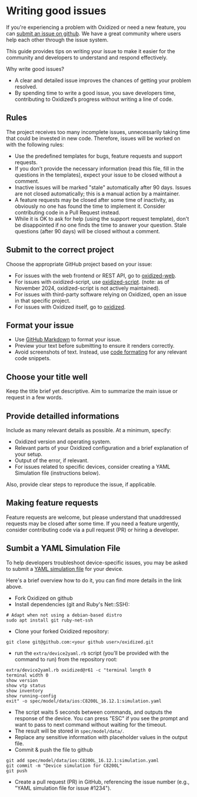 # Writing good issues
If you're experiencing a problem with Oxidized or need a new feature, you can
[submit an issue on github](https://github.com/ytti/oxidized/issues). We have
a great community where users help each other through the issue system.

This guide provides tips on writing your issue to make it easier for the
community and developers to understand and respond effectively.

Why write good issues?
- A clear and detailed issue improves the chances of getting your problem resolved.
- By spending time to write a good issue, you save developers time, contributing
  to Oxidized’s progress without writing a line of code.

## Rules
The project receives too many incomplete issues, unnecessarily taking time that
could be invested in new code. Therefore, issues will be worked on with the
following rules:

- Use the predefined templates for bugs, feature requests and support requests.
- If you don't provide the necessary information (read this file, fill in the
  questions in the templates), expect your issue to be closed without a comment.
- Inactive issues will be marked "stale" automatically after 90 days. Issues
  are not closed automatically; this is a manual action by a maintainer.
- A feature requests may be closed after some time of inactivity, as obviously
  no one has found the time to implement it. Consider contributing code in a
  Pull Request instead.
- While it is OK to ask for help (using the support request template), don't be
  disappointed if no one finds the time to answer your question. Stale questions
  (after 90 days) will be closed without a comment.

## Submit to the correct project
Choose the appropriate GitHub project based on your issue:

- For issues with the web frontend or REST API, go to
  [oxidized-web](https://github.com/ytti/oxidized-web/).
- For issues with oxidized-script, use
  [oxidized-script](https://github.com/ytti/oxidized-script). (note: as of
  November 2024, oxidized-script is not actively maintained).
- For issues with third-party software relying on Oxidized, open an issue in
  that specific project.
- For issues with Oxidized itself, go to
  [oxidized](https://github.com/ytti/oxidized).

## Format your issue
- Use [GitHub Markdown](https://docs.github.com/en/get-started/writing-on-github/getting-started-with-writing-and-formatting-on-github/basic-writing-and-formatting-syntax) to format your issue.
- Preview your text before submitting to ensure it renders correctly.
- Avoid screenshots of text. Instead, use [code formating](https://docs.github.com/en/get-started/writing-on-github/getting-started-with-writing-and-formatting-on-github/basic-writing-and-formatting-syntax#quoting-code) for any relevant code snippets.

## Choose your title well
Keep the title brief yet descriptive. Aim to summarize the main issue or request in a few words.

## Provide detailled informations
Include as many relevant details as possible. At a minimum, specify:

- Oxidized version and operating system.
- Relevant parts of your Oxidized configuration and a brief explanation of your setup.
- Output of the error, if relevant.
- For issues related to specific devices, consider creating a YAML Simulation file (instructions below).

Also, provide clear steps to reproduce the issue, if applicable.

## Making feature requests
Feature requests are welcome, but please understand that unaddressed requests
may be closed after some time. If you need a feature urgently, consider
contributing code via a pull request (PR) or hiring a developer.

## Sumbit a YAML Simulation File
To help developers troubleshoot device-specific issues, you may be asked to submit a
[YAML simulation file](/docs/DeviceSimulation.md#creating-a-yaml-file-with-device2yamlrb) for your device.

Here's a brief overview how to do it, you can find more details in the link
above.
- Fork Oxidized on github
- Install dependencies (git and Ruby's Net::SSH):
```
# Adapt when not using a debian-based distro
sudo apt install git ruby-net-ssh
```
- Clone your forked Oxidized repository:
```
git clone git@github.com:<your github user>/oxidized.git
```
- run the `extra/device2yaml.rb` script (you’ll be provided with the command to
run) from the repository root:

```
extra/device2yaml.rb oxidized@r61 -c "terminal length 0
terminal width 0
show version
show vtp status
show inventory
show running-config
exit" -o spec/model/data/ios:C8200L_16.12.1:simulation.yaml
```

- The script waits 5 seconds between commands, and outputs the response of the
  device. You can press "ESC" if you see the prompt and want to pass to next
  command without waiting for the timeout.
- The result will be stored in `spec/model/data/`.
- Replace any sensitive information with placeholder values in the output file.
- Commit & push the file to github
```
git add spec/model/data/ios:C8200L_16.12.1:simulation.yaml
git commit -m "Device simulation for C8200L"
git push
```
- Create a pull request (PR) in GitHub, referencing the issue number (e.g.,
  "YAML simulation file for issue #1234").






